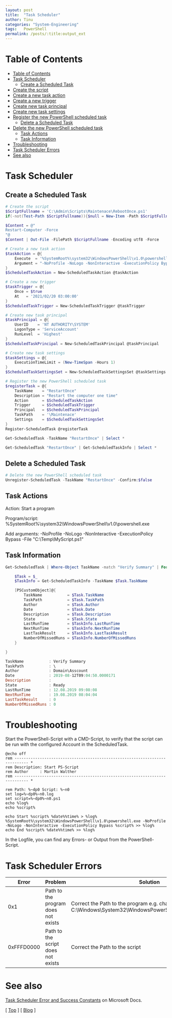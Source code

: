 ```yaml
---
layout: post
title:  "Task Scheduler"
author: Tinu
categories: "System-Engineering"
tags:   PowerShell
permalink: /posts/:title:output_ext
---
```


# Table of Contents

- [Table of Contents](#table-of-contents)
- [Task Scheduler](#task-scheduler)
  - [Create a Scheduled Task](#create-a-scheduled-task)
- [Create the script](#create-the-script)
- [Create a new task action](#create-a-new-task-action)
- [Create a new trigger](#create-a-new-trigger)
- [Create new task principal](#create-new-task-principal)
- [Create new task settings](#create-new-task-settings)
- [Register the new PowerShell scheduled task](#register-the-new-powershell-scheduled-task)
  - [Delete a Scheduled Task](#delete-a-scheduled-task)
- [Delete the new PowerShell scheduled task](#delete-the-new-powershell-scheduled-task)
  - [Task Actions](#task-actions)
  - [Task Information](#task-information)
- [Troubleshooting](#troubleshooting)
- [Task Scheduler Errors](#task-scheduler-errors)
- [See also](#see-also)

# Task Scheduler

## Create a Scheduled Task

````powershell
# Create the script
$ScriptFullname = 'C:\Admin\Scripts\Maintenace\RebootOnce.ps1'
if(-not(Test-Path $ScriptFullname)){$null = New-Item -Path $ScriptFullname -ItemType File -Force}

$Content = @"
Restart-Computer -Force
"@
$Content | Out-File -FilePath $ScriptFullname -Encoding utf8 -Force

# Create a new task action
$taskAction = @{
    Execute  = '%SystemRoot%\system32\WindowsPowerShell\v1.0\powershell.exe'
    Argument = "-NoProfile -NoLogo -NonInteractive -ExecutionPolicy Bypass -File $($ScriptFullname)"
}
$ScheduledTaskAction = New-ScheduledTaskAction @taskAction

# Create a new trigger
$taskTrigger = @{
    Once = $true
    At   = '2021/02/20 03:00:00'
}
$ScheduledTaskTrigger = New-ScheduledTaskTrigger @taskTrigger

# Create new task principal
$taskPrincipal = @{
    UserID    = 'NT AUTHORITY\SYSTEM'
    LogonType = 'ServiceAccount'
    RunLevel  = 'Highest'
}
$ScheduledTaskPrincipal = New-ScheduledTaskPrincipal @taskPrincipal

# Create new task settings
$taskSettings = @{
    ExecutionTimeLimit = (New-TimeSpan -Hours 1)
}
$ScheduledTaskSettingsSet = New-ScheduledTaskSettingsSet @taskSettings

# Register the new PowerShell scheduled task
$registerTask = @{
    TaskName    = "RestartOnce"
    Description = "Restart the computer one time"
    Action      = $ScheduledTaskAction
    Trigger     = $ScheduledTaskTrigger
    Principal   = $ScheduledTaskPrincipal
    TaskPath    = '\Maintenace'
    Settings    = $ScheduledTaskSettingsSet
}
Register-ScheduledTask @registerTask

Get-ScheduledTask -TaskName "RestartOnce" | Select *

Get-ScheduledTask "RestartOnce" | Get-ScheduledTaskInfo | Select *
````

## Delete a Scheduled Task

````powershell
# Delete the new PowerShell scheduled task
Unregister-ScheduledTask -TaskName "RestartOnce" -Confirm:$false
````

## Task Actions

Action: Start a program

Program/script: %SystemRoot%\system32\WindowsPowerShell\v1.0\powershell.exe

Add arguments: -NoProfile -NoLogo -NonInteractive -ExecutionPolicy Bypass -File "C:\Temp\MyScript.ps1"

## Task Information

````powershell
Get-ScheduledTask | Where-Object TaskName -match "Verify Summary" | ForEach {

    $Task = $_
    $TaskInfo = Get-ScheduledTaskInfo -TaskName $Task.TaskName

    [PSCustomObject]@{
        TaskName           = $Task.TaskName
        TaskPath           = $Task.TaskPath
        Author             = $Task.Author
        Date               = $Task.Date
        Description        = $Task.Description
        State              = $Task.State
        LastRunTime        = $TaskInfo.LastRunTime
        NextRunTime        = $TaskInfo.NextRunTime
        LastTaskResult     = $TaskInfo.LastTaskResult
        NumberOfMissedRuns = $TaskInfo.NumberOfMissedRuns
    }

}

TaskName           : Verify Summary
TaskPath           : \
Author             : Domain\Asscount
Date               : 2019-08-12T09:04:50.0000171
Description        :
State              : Ready
LastRunTime        : 12.08.2019 09:08:08
NextRunTime        : 19.08.2019 08:04:04
LastTaskResult     : 0
NumberOfMissedRuns : 0
````

# Troubleshooting

Start the PowerShell-Script with a CMD-Script, to verify that the script can be run with the configured Account in the ScheduledTask.

````batch
@echo off
rem ---------------------------------------------------------------------------- *
rem Description: Start PS-Script
rem Author     : Martin Walther
rem ---------------------------------------------------------------------------- *

rem Path: %~dp0 Script: %~n0
set log=%~dp0%~n0.log
set script=%~dp0%~n0.ps1
echo %log%
echo %script%

echo Start %script% %date%%time% > %log%
%SystemRoot%\system32\WindowsPowerShell\v1.0\powershell.exe -NoProfile -NoLogo -NonInteractive -ExecutionPolicy Bypass %script% >> %log%
echo End %script% %date%%time% >> %log%
````

In the Logfile, you can find any Errors- or Output from the PowerShell-Script.

# Task Scheduler Errors

Error | Problem | Solution
-|-|-
0x1 | Path to the program does not exists | Correct the Path to the program e.g. change powershell.exe to C:\Windows\System32\WindowsPowerShell\v1.0\powershell.exe
0xFFFD0000 | Path to the script does not exists | Correct the Path to the script

# See also

[Task Scheduler Error and Success Constants](https://docs.microsoft.com/en-us/windows/win32/taskschd/task-scheduler-error-and-success-constants) on Microsoft Docs.

[ [Top](#table-of-contents) ] [ [Blog](../categories.html) ]